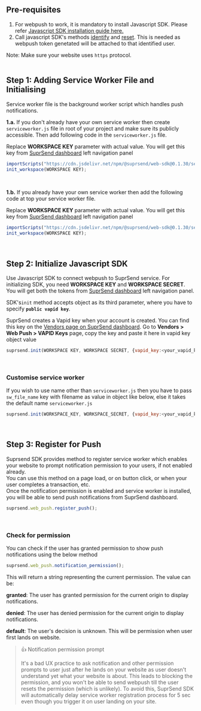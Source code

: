 ## Pre-requisites

1. For webpush to work, it is mandatory to install Javascript SDK. Please refer [Javascript SDK installation guide here.](https://github.com/suprsend/suprsend-browser-sdk/blob/main/docs/integrate-sdk.md)
2. Call javascript SDK's methods [identify](https://github.com/suprsend/suprsend-browser-sdk/blob/main/docs/create-user.md) and [reset](https://github.com/suprsend/suprsend-browser-sdk/blob/main/docs/create-user.md). This is needed as webpush token genetated will be attached to that identified user.

Note: Make sure your website uses `https` protocol.  
<br>

## Step 1: Adding Service Worker File and Initialising

Service worker file is the background worker script which handles push notifications.

**1.a.** If you don't already have your own service worker then create `serviceworker.js` file in root of your project and make sure its publicly accessible. Then add following code in the `serviceworker.js` file.

Replace **WORKSPACE KEY** parameter with actual value. You will get this key from [SuprSend dashboard](https://app.suprsend.com/) left navigation panel

```javascript serviceworker.js
importScripts("https://cdn.jsdelivr.net/npm/@suprsend/web-sdk@0.1.30/serviceworker/serviceworker.min.js");
init_workspace(WORKSPACE KEY);
```

<br />

**1.b.** If you already have your own service worker then add the following code at top your service worker file.

Replace **WORKSPACE KEY** parameter with actual value. You will get this key from [SuprSend dashboard](https://app.suprsend.com/) left navigation panel

```javascript
importScripts("https://cdn.jsdelivr.net/npm/@suprsend/web-sdk@0.1.30/serviceworker/serviceworker.min.js"); // Add at top of your sw file
init_workspace(WORKSPACE KEY);
```

<br />

## Step 2: Initialize Javascript SDK

Use Javascript SDK to connect webpush to SuprSend service. For initializing SDK, you need **WORKSPACE KEY** and **WORKSPACE SECRET**. You will get both the tokens from [SuprSend dashboard](https://app.suprsend.com/) left navigation panel.

SDK's`init` method accepts object as its third parameter, where you have to specify **`public vapid key`**.

SuprSend creates a Vapid key when your account is created. You can find this key on the [Vendors page on SuprSend dashboard](https://app.suprsend.com/en/production/vendors/webpush/vapid-webpush). Go to **Vendors > Web Push > VAPID Keys** page, copy the key and paste it here in vapid key object value

```javascript
suprsend.init(WORKSPACE KEY, WORKSPACE SECRET, {vapid_key:<your_vapid_key>})
```

<br />

### Customise service worker

If you wish to use name other than `serviceworker.js` then you have to pass `sw_file_name` key with filename as value in object like below, else it takes the default name `serviceworker.js`

```javascript
suprsend.init(WORKSPACE_KEY, WORKSPACE_SECRET, {vapid_key:<your_vapid_key>, sw_file_name:<service_worker_file_name>})
```

<br />

## Step 3: Register for Push

Suprsend SDK provides method to register service worker which enables your website to prompt notification permission to your users, if not enabled already.  
You can use this method on a page load, or on button click, or when your user completes a transaction, etc.  
Once the notification permission is enabled and service worker is installed, you will be able to send push notifications from SuprSend dashboard.

```javascript
suprsend.web_push.register_push();
```

<br />

### Check for permission

You can check if the user has granted permission to show push notifications using the below method

```javascript
suprsend.web_push.notification_permission();
```

This will return a string representing the current permission. The value can be:

**granted**: The user has granted permission for the current origin to display notifications.

**denied**: The user has denied permission for the current origin to display notifications.

**default**: The user's decision is unknown. This will be permission when user first lands on website.

> 👍 Notification permission prompt
>
> It's a bad UX practice to ask notification and other permission prompts to user just after he lands on your website as user doesn't understand yet what your website is about. This leads to blocking the permission, and you won't be able to send webpush till the user resets the permission (which is unlikely). To avoid this, SuprSend SDK will automatically delay service worker registration process for 5 sec even though you trigger it on user landing on your site.
